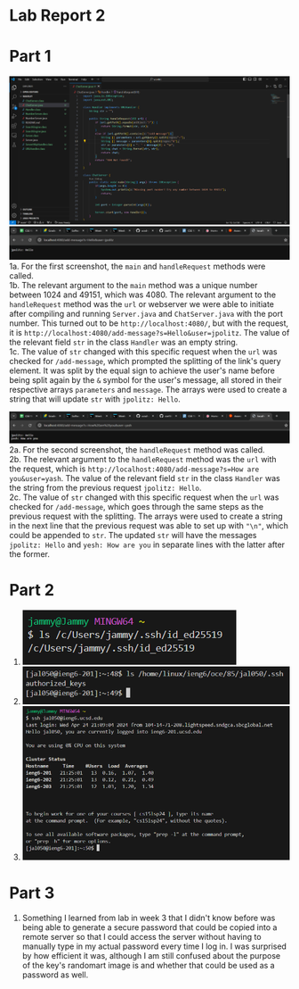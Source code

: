 # Lab Report 2
# Part 1  
![Image](ChatServer.png)  
![Image](addMessage1.png)  
1a. For the first screenshot, the ```main``` and ```handleRequest``` methods were called.  
1b. The relevant argument to the ```main``` method was a unique number between 1024 and 49151, which was 4080. The relevant argument to the ```handleRequest``` method was the ```url``` or webserver we were able to initiate after compiling and running ```Server.java``` and ```ChatServer.java``` with the port number. This turned out to be ```http://localhost:4080/```, but with the request, it is ```http://localhost:4080/add-message?s=Hello&user=jpolitz```. The value of the relevant field ```str``` in the class ```Handler``` was an empty string.  
1c. The value of ```str``` changed with this specific request when the ```url``` was checked for ```/add-message```, which prompted the splitting of the link's query element. It was split by the equal sign to achieve the user's name before being split again by the ```&``` symbol for the user's message, all stored in their respective arrays ```parameters``` and ```message```. The arrays were used to create a string that will update ```str``` with ```jpolitz: Hello```.  
  
![Image](addMessage2.png)  
2a. For the second screenshot, the ```handleRequest``` method was called.  
2b. The relevant argument to the ```handleRequest``` method was the ```url``` with the request, which is ```http://localhost:4080/add-message?s=How are you&user=yash```. The value of the relevant field ```str``` in the class ```Handler``` was the string from the previous request ```jpolitz: Hello```.  
2c. The value of ```str``` changed with this specific request when the ```url``` was checked for ```/add-message```, which goes through the same steps as the previous request with the splitting. The arrays were used to create a string in the next line that the previous request was able to set up with ```"\n"```, which could be appended to ```str```. The updated ```str``` will have the messages ```jpolitz: Hello``` and ```yesh: How are you``` in separate lines with the latter after the former.  
  
# Part 2  
1. ![Image](privateKey.png)
2. ![Image](publicKey.png)
3. ![Image](terminalInteraction.png)

# Part 3  
1. Something I learned from lab in week 3 that I didn't know before was being able to generate a secure password that could be copied into a remote server so that I could access the server without having to manually type in my actual password every time I log in. I was surprised by how efficient it was, although I am still confused about the purpose of the key's randomart image is and whether that could be used as a password as well.
